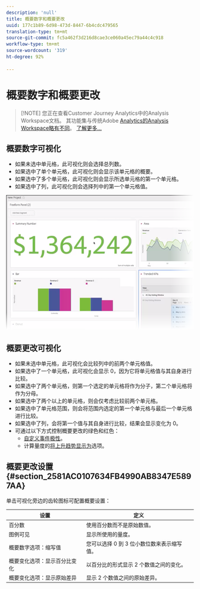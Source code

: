 ```yaml
---
description: 'null'
title: 概要数字和概要更改
uuid: 177c1b89-6d98-473d-8447-6b4cdc479565
translation-type: tm+mt
source-git-commit: fc5a462f3d216d8cae3ce060a45ec79a44c4c918
workflow-type: tm+mt
source-wordcount: '319'
ht-degree: 92%

---
```



# 概要数字和概要更改

>[!NOTE] 您正在查看Customer Journey Analytics中的Analysis Workspace文档。 其功能集与传统Adobe [Analytics的Analysis Workspace略有不同](https://docs.adobe.com/content/help/zh-Hans/analytics/analyze/analysis-workspace/home.html)。 [了解更多...](/help/getting-started/cja-aa.md)

## 概要数字可视化

* 如果未选中单元格，此可视化则会选择总列数。
* 如果选中了单个单元格，此可视化则会显示该单元格的概要。
* 如果选中了多个单元格，此可视化则会显示所选单元格的第一个单元格。
* 如果选中了列，此可视化则会选择列中的第一个单元格值。

![](assets/summary-number.png)

## 概要更改可视化

* 如果未选中单元格，此可视化会比较列中的前两个单元格值。
* 如果选中了一个单元格，此可视化会显示 0，因为它将单元格值与其自身进行比较。
* 如果选中了两个单元格，则第一个选定的单元格将作为分子，第二个单元格将作为分母。
* 如果选中了两个以上的单元格，则会仅考虑比较前两个单元格。
* 如果选中了单元格范围，则会将范围内选定的第一个单元格与最后一个单元格进行比较。
* 如果选中了列，会将第一个值与其自身进行比较，结果会显示变化为 0。
* 可通过以下方式控制概要更改的绿色和红色：
   * [自定义事件极性](https://docs.adobe.com/content/help/zh-Hans/analytics/admin/admin-tools/success-events/success-event.html)。
   * 计算量度的[将上升趋势显示为](https://docs.adobe.com/content/help/zh-Hans/analytics/components/calculated-metrics/calcmetric-workflow/cm-build-metrics.html)选项。

## 概要更改设置 {#section_2581AC0107634FB4990AB8347E5897AA}

单击可视化旁边的齿轮图标可配置概要设置：

| 设置 | 定义 |
|--- |--- |
| 百分数 | 使用百分数而不是原始数值。 |
| 图例可见 | 显示所使用的量度。 |
| 概要数字选项：缩写值 | 您可以选择 0 到 3 位小数位数来表示缩写值。 |
| 概要变化选项：显示百分比变化 | 以百分比的形式显示 2 个数值之间的变化。 |
| 概要变化选项：显示原始差异 | 显示 2 个数值之间的原始差异。 |
